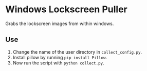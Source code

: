 # Windows Lockscreen Puller

Grabs the lockscreen images from within windows.

## Use

1. Change the name of the user directory in `collect_config.py`.
2. Install pillow by running `pip install Pillow`.
3. Now run the script with `python collect.py`.
